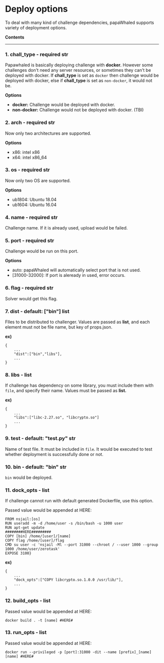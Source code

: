 # Deploy options

To deal with many kind of challenge dependencies, papaWhaled supports variety of deployment options.

**Contents**

---

### 1. chall_type - required str

Papawhaled is basically deploying challenge with **docker.** However some challenges don't need any server resources, or sometimes they can't be deployed with docker. If **chall_type** is set as `docker` then challenge would be deployed with docker, else if **chall_type** is set as `non-docker`, it would not be.

**Options**

- **docker:** Challenge would be deployed with docker.
- **non-docker:** Challenge would not be deployed with docker. (TBI)

### 2. arch - required str

Now only two architectures are supported.

**Options**

- x86: intel x86
- x64: intel x86_64

### 3. os - required str

Now only two OS are supported.

**Options**

- ub1804: Ubuntu 18.04
- ub1604: Ubuntu 16.04

### 4. name - required str

Challenge name. If it is already used, upload would be failed.

### 5. port - required str

Challenge would be run on this port.

**Options**

- auto: papaWhaled will automatically select port that is not used.
- [31000-32000]: If port is aleready in used, error occurs.

### 6. flag - required str

Solver would get this flag. 

### 7. dist - default: ["bin"] list

FIles to be distributed to challenger. Values are passed as **list**, and each element must not be file name, but key of props.json.

**ex)** 

    {
    	...
    	"dist":["bin","libs"],
    	...
    }

### 8. libs - list

If challenge has dependency on some library, you must include them with `file`, and specify their name. Values must be passed as **list.**

**ex)**

    {
    	...
    	"libs":["libc-2.27.so", "libcrypto.so"]
    	...
    }

### 9. test - default: "test.py" str

Name of test file. It must be included in `file`. It would be executed to test whether deployment is successfully done or not.

### 10. bin - default: "bin" str

`bin` would be deployed.

### 11. dock_opts - list

If challenge cannot run with default generated Dockerfile, use this option. 

Passed value would be appended at HERE:

    FROM nsjail:[os]
    RUN useradd -m -d /home/user -s /bin/bash -u 1000 user
    RUN apt-get update
    ########HERE#########
    COPY [bin] /home/[user]/[name]
    COPY flag /home/[user]/flag
    CMD su user -c 'nsjail -Ml --port 31000 --chroot / --user 1000 --group 1000 /home/user/zerotask'
    EXPOSE 3100}

**ex)**

    {
    	...
    	"dock_opts":["COPY libcrypto.so.1.0.0 /usr/lib/"],
    	...
    }

### 12. build_opts - list

Passed value would be appended at HERE:

    docker build . -t [name] #HERE#

### 13. run_opts - list

Passed value would be appended at HERE:

    docker run --privileged -p [port]:31000 -dit --name [prefix]_[name] [name] #HERE#
